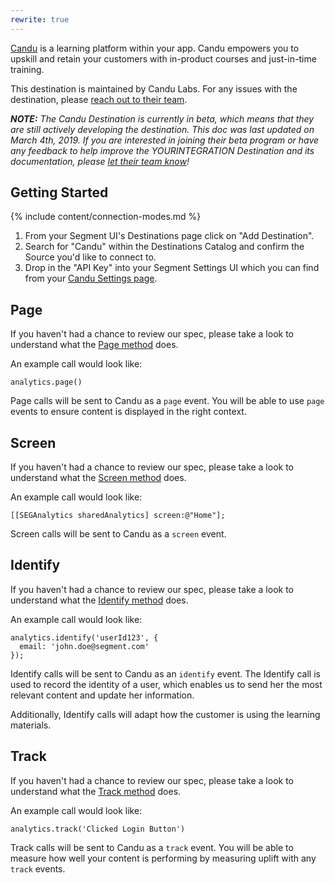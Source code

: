```yaml
---
rewrite: true
---
```


[Candu](https://www.candu.ai/?utm_source=segmentio&utm_medium=docs&utm_campaign=partners) is a learning platform within your app. Candu empowers you to upskill and retain your customers with in-product courses and just-in-time training.

This destination is maintained by Candu Labs. For any issues with the destination, please [reach out to their team](mailto:support@candu.ai).

_**NOTE:** The Candu Destination is currently in beta, which means that they are still actively developing the destination. This doc was last updated on March 4th, 2019. If you are interested in joining their beta program or have any feedback to help improve the YOURINTEGRATION Destination and its documentation, please [let  their team know](mailto:support@candu.ai)!_


## Getting Started

{% include content/connection-modes.md %}

1. From your Segment UI's Destinations page click on "Add Destination".
2. Search for "Candu" within the Destinations Catalog and confirm the Source you'd like to connect to.
3. Drop in the "API Key" into your Segment Settings UI which you can find from your [Candu Settings page](https://app.candu.ai/settings/workplace).

## Page

If you haven't had a chance to review our spec, please take a look to understand what the [Page method](https://segment.com/docs/spec/page/) does.

An example call would look like:

```
analytics.page()
```

Page calls will be sent to Candu as a `page` event. You will be able to use `page` events to ensure content is displayed in the right context. 


## Screen

If you haven't had a chance to review our spec, please take a look to understand what the [Screen method](https://segment.com/docs/spec/page/) does. 

An example call would look like:

```
[[SEGAnalytics sharedAnalytics] screen:@"Home"];
```

Screen calls will be sent to Candu as a `screen` event. 


## Identify

If you haven't had a chance to review our spec, please take a look to understand what the [Identify method](https://segment.com/docs/spec/identify/) does. 

An example call would look like:

```
analytics.identify('userId123', {
  email: 'john.doe@segment.com'
});
```

Identify calls will be sent to Candu as an `identify` event. The Identify call is used to record the identity of a user, which enables us to send her the most relevant content and update her information. 

Additionally, Identify calls will adapt how the customer is using the learning materials.


## Track

If you haven't had a chance to review our spec, please take a look to understand what the [Track method](https://segment.com/docs/spec/track/) does. 

An example call would look like:

```
analytics.track('Clicked Login Button')
```

Track calls will be sent to Candu as a `track` event. You will be able to measure how well your content is performing by measuring uplift with any `track` events.
